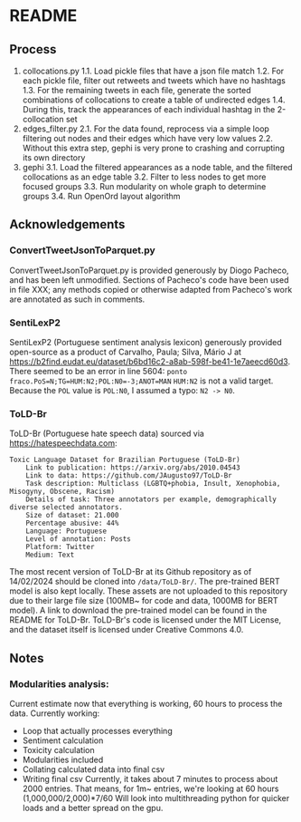 # README
## Process
1. collocations.py
1.1. Load pickle files that have a json file match
1.2. For each pickle file, filter out retweets and tweets which have no hashtags
1.3. For the remaining tweets in each file, generate the sorted combinations of collocations to create a table of undirected edges
1.4. During this, track the appearances of each individual hashtag in the 2-collocation set
2. edges_filter.py
2.1. For the data found, reprocess via a simple loop filtering out nodes and their edges which have very low values
2.2. Without this extra step, gephi is very prone to crashing and corrupting its own directory
3. gephi
3.1. Load the filtered appearances as a node table, and the filtered collocations as an edge table
3.2. Filter to less nodes to get more focused groups
3.3. Run modularity on whole graph to determine groups
3.4. Run OpenOrd layout algorithm
## Acknowledgements
### ConvertTweetJsonToParquet.py
ConvertTweetJsonToParquet.py is provided generously by Diogo Pacheco, and has been left unmodified. Sections of Pacheco's code have been used in file XXX; any methods copied or otherwise adapted from Pacheco's work are annotated as such in comments.

### SentiLexP2
SentiLexP2 (Portuguese sentiment analysis lexicon) generously provided open-source as a product of Carvalho, Paula; Silva, Mário J at https://b2find.eudat.eu/dataset/b6bd16c2-a8ab-598f-be41-1e7aeecd60d3.
There seemed to be an error in line 5604: `ponto fraco.PoS=N;TG=HUM:N2;POL:N0=-3;ANOT=MAN`
`HUM:N2` is not a valid target. Because the `POL` value is `POL:N0`, I assumed a typo: `N2 -> N0`.

### ToLD-Br
ToLD-Br (Portuguese hate speech data) sourced via https://hatespeechdata.com:
```
Toxic Language Dataset for Brazilian Portuguese (ToLD-Br)
    Link to publication: https://arxiv.org/abs/2010.04543
    Link to data: https://github.com/JAugusto97/ToLD-Br
    Task description: Multiclass (LGBTQ+phobia, Insult, Xenophobia, Misogyny, Obscene, Racism)
    Details of task: Three annotators per example, demographically diverse selected annotators.
    Size of dataset: 21.000
    Percentage abusive: 44%
    Language: Portuguese
    Level of annotation: Posts
    Platform: Twitter
    Medium: Text
```
The most recent version of ToLD-Br at its Github repository as of 14/02/2024 should be cloned into `/data/ToLD-Br/`. The pre-trained BERT model is also kept locally. These assets are not uploaded to this repository due to their large file size (100MB~ for code and data, 1000MB for BERT model). A link to download the pre-trained model can be found in the README for ToLD-Br.
ToLD-Br's code is licensed under the MIT License, and the dataset itself is licensed under Creative Commons 4.0.


## Notes
### Modularities analysis:
Current estimate now that everything is working, 60 hours to process the data.
Currently working:
- Loop that actually processes everything
- Sentiment calculation
- Toxicity calculation
- Modularities included
- Collating calculated data into final csv
- Writing final csv
Currently, it takes about 7 minutes to process about 2000 entries. That means, for 1m~ entries, we're looking at 60 hours (1,000,000/2,000)*7/60
Will look into multithreading python for quicker loads and a better spread on the gpu.